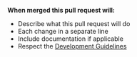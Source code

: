 **When merged this pull request will:**
- Describe what this pull request will do
- Each change in a separate line
- Include documentation if applicable
- Respect the [Development Guidelines](https://ace3.acemod.org/wiki/development/)
